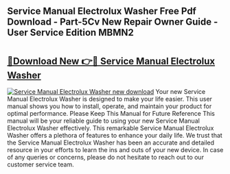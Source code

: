 ## Service Manual Electrolux Washer Free Pdf Download - Part-5Cv New Repair Owner Guide - User Service Edition MBMN2

# <h2><a href="http://bc89479.oget.top/?id=Service+Manual+Electrolux+Washer">🔗Download New 👉🔴 Service Manual Electrolux Washer</a></h2>

[![Service Manual Electrolux Washer new download](https://i.imgur.com/5g1atiW.png)](http://bc89479.oget.top/?id=Service+Manual+Electrolux+Washer)
Your new Service Manual Electrolux Washer is designed to make your life easier. This user manual shows you how to install, operate, and maintain your product for optimal performance. Please Keep This Manual for Future Reference This manual will be your reliable guide to using your new Service Manual Electrolux Washer effectively. This remarkable Service Manual Electrolux Washer offers a plethora of features to enhance your daily life. We trust that the Service Manual Electrolux Washer has been an accurate and detailed resource in your efforts to learn the ins and outs of your new device. In case of any queries or concerns, please do not hesitate to reach out to our customer service team.

